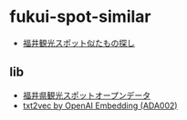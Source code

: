 # fukui-spot-similar

- [福井観光スポット似たもの探し](https://code4fukui.github.io/fukui-spot-similar/)

## lib

- [福井県観光スポットオープンデータ](https://github.com/code4fukui/fukui-spot)
- [txt2vec by OpenAI Embedding (ADA002)](https://github.com/code4fukui/txt2vec)

